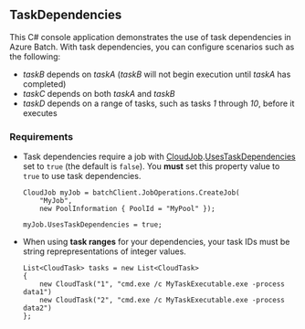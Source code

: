 ## TaskDependencies

This C# console application demonstrates the use of task dependencies in Azure Batch. With task dependencies, you can configure scenarios such as the following:

* *taskB* depends on *taskA* (*taskB* will not begin execution until *taskA* has completed)
* *taskC* depends on both *taskA* and *taskB*
* *taskD* depends on a range of tasks, such as tasks *1* through *10*, before it executes

### Requirements

* Task dependencies require a job with [CloudJob][net_cloudjob].[UsesTaskDependencies][net_cloudjob_usestdp] set to `true` (the default is `false`). You **must** set this property value to `true` to use task dependencies.

   ```
   CloudJob myJob = batchClient.JobOperations.CreateJob(
       "MyJob",
       new PoolInformation { PoolId = "MyPool" });

   myJob.UsesTaskDependencies = true;
   ```

* When using **task ranges** for your dependencies, your task IDs must be string reprepresentations of integer values.

   ```
   List<CloudTask> tasks = new List<CloudTask>
   {
       new CloudTask("1", "cmd.exe /c MyTaskExecutable.exe -process data1")
       new CloudTask("2", "cmd.exe /c MyTaskExecutable.exe -process data2")
   };
   ```


[net_cloudjob]: https://msdn.microsoft.com/library/azure/microsoft.azure.batch.cloudjob.aspx
[net_cloudjob_usestdp]: https://msdn.microsoft.com/library/azure/microsoft.azure.batch.cloudjob.usestaskdependencies.aspx